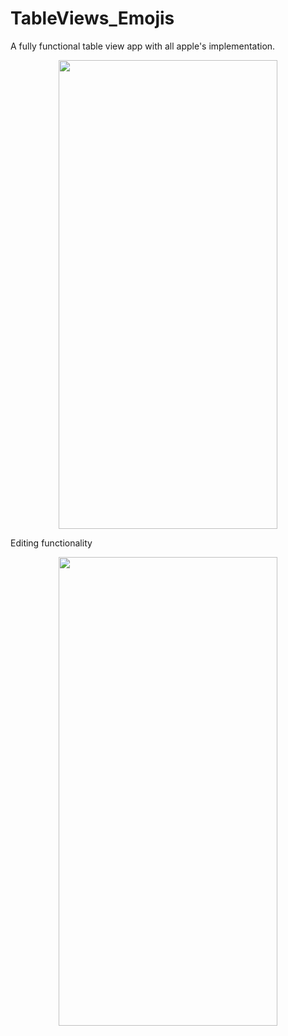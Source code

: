 # TableViews_Emojis
A fully functional table view app with all apple's implementation.

<p align="center">
<img src="https://user-images.githubusercontent.com/41402096/160023503-f57fbe85-4ec7-4471-9d96-b300da528ced.png" width="350" height="750" />

Editing functionality
  
<p align="center">
<img src="https://user-images.githubusercontent.com/41402096/160024463-342de31a-f8a4-443f-bcbf-6f678ac953ad.png" width="350" height="750" />

